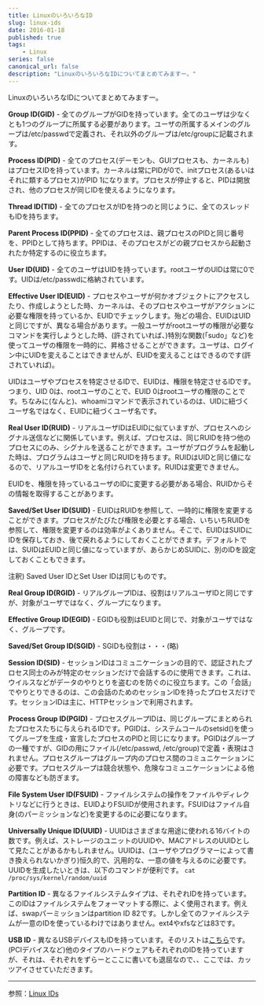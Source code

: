 ```yaml
---
title: LinuxのいろいろなID
slug: linux-ids
date: 2016-01-18
published: true
tags:
    - Linux
series: false
canonical_url: false
description: "LinuxのいろいろなIDについてまとめてみますー。"
---
```


LinuxのいろいろなIDについてまとめてみますー。

<!--more-->

**Group ID(GID)** - 全てのグループがGIDを持っています。全てのユーザは少なくとも1つのグループに所属する必要があります。ユーザの所属するメインのグループは/etc/passwdで定義され、それ以外のグループは/etc/groupに記載されます。

**Process ID(PID)** - 全てのプロセス(デーモンも、GUIプロセスも、カーネルも)はプロセスIDを持っています。カーネルは常にPIDが0で、initプロセス(あるいはそれに類するプロセス)がPID 1になります。プロセスが停止すると、PIDは開放され、他のプロセスが同じIDを使えるようになります。

**Thread ID(TID)** - 全てのプロセスがIDを持つのと同じように、全てのスレッドもIDを持ちます。

**Parent Process ID(PPID)** - 全てのプロセスは、親プロセスのPIDと同じ番号を、PPIDとして持ちます。PPIDは、そのプロセスがどの親プロセスから起動されたか特定するのに役立ちます。

**User ID(UID)** - 全てのユーザはUIDを持っています。rootユーザのUIDは常に0です。UIDは/etc/passwdに格納されています。

**Effective User ID(EUID)** - プロセスやユーザが何かオブジェクトにアクセスしたり、作成しようとした時、カーネルは、そのプロセスやユーザがアクションに必要な権限を持っているか、EUIDでチェックします。殆どの場合、EUIDはUIDと同じですが、異なる場合があります。一般ユーザがrootユーザの権限が必要なコマンドを実行しようとした時、(許されていれば、)特別な関数(「sudo」など)を使ってユーザの権限を一時的に、昇格させることができます。ユーザは、ログイン中にUIDを変えることはできませんが、EUIDを変えることはできるのです(許されていれば)。

UIDはユーザやプロセスを特定させるIDで、EUIDは、権限を特定させるIDです。つまり、UID 0は、rootユーザのことで、EUID 0はrootユーザの権限のことです。ちなみに(なんと)、whoamiコマンドで表示されているのは、UIDに紐づくユーザ名ではなく、EUIDに紐づくユーザ名です。

**Real User ID(RUID)** - リアルユーザIDはEUIDに似ていますが、プロセスへのシグナル送信などに関係しています。例えば、プロセスは、同じRUIDを持つ他のプロセスにのみ、シグナルを送ることができます。ユーザがプログラムを起動した時は、プログラムはユーザと同じRUIDを持ちます。RUIDはUIDと同じ値になるので、リアルユーザIDをと名付けられています。RUIDは変更できません。

EUIDを、権限を持っているユーザのIDに変更する必要がある場合、RUIDからその情報を取得することがあります。

**Saved/Set User ID(SUID)** - EUIDはRUIDを参照して、一時的に権限を変更することができます。プロセスがたびたび権限を必要とする場合、いちいちRUIDを参照して、権限を変更するのは効率がよくありません。そこで、EUIDはSUIDにIDを保存しておき、後で戻れるようにしておくことができます。デフォルトでは、SUIDはEUIDと同じ値になっていますが、あらかじめSUIDに、別のIDを設定しておくこともできます。

注釈) Saved User IDとSet User IDは同じものです。

**Real Group ID(RGID)** - リアルグループIDは、役割はリアルユーザIDと同じですが、対象がユーザではなく、グループになります。

**Effective Group ID(EGID)** - EGIDも役割はEUIDと同じで、対象がユーザではなく、グループです。

**Saved/Set Group ID(SGID)** - SGIDも役割は・・・(略)

**Session ID(SID)** - セッションIDはコミュニケーションの目的で、認証されたプロセス同士のみが特定のセッションだけで会話するのに使用できます。これは、ウイルスなどがデータのやりとりを盗むのを防ぐのに役立ちます。この「会話」でやりとりできるのは、この会話のためのセッションIDを持ったプロセスだけです。セッションIDは主に、HTTPセッションで利用されます。

**Process Group ID(PGID)** - プロセスグループIDは、同じグループにまとめられたプロセスたちに与えられるIDです。PGIDは、システムコールのsetsid()を使ってグループを生成・宣言したプロセスのPIDと同じになります。PGIDはグループの一種ですが、GIDの用にファイル(/etc/passwd, /etc/group)で定義・表現はされません。プロセスグループはグループ内のプロセス間のコミュニケーションに必要です。プロセスグループは競合状態や、危険なコミュニケーションによる他の障害なども防ぎます。

**File System User ID(FSUID)** - ファイルシステムの操作をファイルやディレクトリなどに行うときは、EUIDよりFSUIDが使用されます。FSUIDはファイル自身(のパーミッションなど)を変更するのに必要になります。

**Universally Unique ID(UUID)** - UUIDはさまざまな用途に使われる16バイトの数です。例えば、ストレージのユニットのUUIDや、MACアドレスのUUIDとして見たことがあるかもしれません。UUIDは、(ユーザやプログラマーによって書き換えられないかぎり)恒久的で、汎用的な、一意の値を与えるのに必要です。UUIDを生成したいときは、以下のコマンドが便利です。 `cat /proc/sys/kernel/random/uuid`

**Partition ID** - 異なるファイルシステムタイプは、それぞれIDを持っています。このIDはファイルシステムをフォーマットする際に、よく使用されます。例えば、swapパーミッションはpartition ID 82です。しかし全てのファイルシステムが一意のIDを使っているわけではありません。ext4やxfsなどは83です。

**USB ID** - 異なるUSBデバイスもIDを持っています。そのリストは[こちら](http://www.linux-usb.org/usb.ids)です。(PCIデバイスなど)他のタイプのハードウェアもそれぞれのIDを持っていますが、それは、それぞれをずらーとここに書いても退屈なので、、ここでは、カッツアイさせていただきます。

---

参照：[Linux IDs](http://www.linux.org/threads/linux-ids.6027/)
